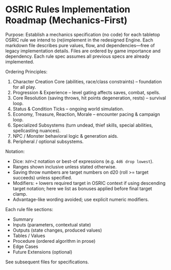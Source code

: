 # OSRIC Rules Implementation Roadmap (Mechanics-First)

Purpose: Establish a mechanics specification (no code) for each tabletop OSRIC rule we intend to (re)implement in the redesigned Engine. Each markdown file describes pure values, flow, and dependencies—free of legacy implementation details. Files are ordered by game importance and dependency. Each rule spec assumes all previous specs are already implemented.

Ordering Principles:
1. Character Creation Core (abilities, race/class constraints) – foundation for all play.
2. Progression & Experience – level gating affects saves, combat, spells.
3. Core Resolution (saving throws, hit points degeneration, rests) – survival loop.
4. Status & Condition Ticks – ongoing world simulation.
5. Economy, Treasure, Reaction, Morale – encounter pacing & campaign loop.
6. Specialized Subsystems (turn undead, thief skills, special abilities, spellcasting nuances).
7. NPC / Monster behavioral logic & generation aids.
8. Peripheral / optional subsystems.

Notation:
- Dice: `XdY+Z` notation or best-of expressions (e.g. `4d6 drop lowest`).
- Ranges shown inclusive unless stated otherwise.
- Saving throw numbers are target numbers on d20 (roll >= target succeeds) unless specified.
- Modifiers: `+` lowers required target in OSRIC context if using descending target notation; here we list as bonuses applied before final target clamp.
- Advantage-like wording avoided; use explicit numeric modifiers.

Each rule file sections:
- Summary
- Inputs (parameters, contextual state)
- Outputs (state changes, produced values)
- Tables / Values
- Procedure (ordered algorithm in prose)
- Edge Cases
- Future Extensions (optional)

See subsequent files for specifications.
